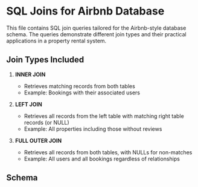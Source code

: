 # SQL Joins for Airbnb Database

This file contains SQL join queries tailored for the Airbnb-style database schema. The queries demonstrate different join types and their practical applications in a property rental system.

## Join Types Included

1. **INNER JOIN**  
   - Retrieves matching records from both tables  
   - Example: Bookings with their associated users  

2. **LEFT JOIN**  
   - Retrieves all records from the left table with matching right table records (or NULL)  
   - Example: All properties including those without reviews  

3. **FULL OUTER JOIN**  
   - Retrieves all records from both tables, with NULLs for non-matches  
   - Example: All users and all bookings regardless of relationships  

## Schema 
